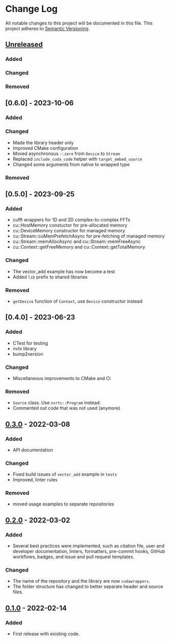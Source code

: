 # Change Log

All notable changes to this project will be documented in this file.
This project adheres to [Semantic Versioning](http://semver.org/).

## [Unreleased]

### Added
### Changed
### Removed

## [0.6.0] - 2023-10-06

### Added
### Changed
- Made the library header only
- Improved CMake configuration
- Moved asynchronous `::zero` from `Device` to `Stream`
- Replaced `include_cuda_code` helper with `target_embed_source`
- Changed some arguments from native to wrapped type
### Removed

## [0.5.0] - 2023-09-25
### Added
- cufft wrappers for 1D and 2D complex-to-complex FFTs
- cu::HostMemory constuctor for pre-allocated memory
- cu::DeviceMemory constructor for managed memory
- cu::Stream::cuMemPrefetchAsync for pre-fetching of managed memory
- cu::Stream::memAllocAsync and cu::Stream::memFreeAsync
- cu::Context::getFreeMemory and cu::Context::getTotalMemory

### Changed
- The vector_add example has now become a test
- Added `lib` prefix to shared libraries

### Removed
- `getDevice` function of `Context`, use `Device` constructor instead

## [0.4.0] - 2023-06-23
### Added

- CTest for testing
- nvtx library
- bump2version

### Changed

- Miscellaneous improvements to CMake and CI

### Removed

- `Source` class. Use `nvrtc::Program` instead.
- Commented out code that was not used (anymore)

## [0.3.0] - 2022-03-08

### Added

- API documentation

### Changed

- Fixed build issues of `vector_add` example in `tests`
- Improved, linter rules

### Removed

- moved usage examples to separate repositories

## [0.2.0] - 2022-03-02

### Added

- Several best practices were implemented, such as citation file, user and developer documentation, linters, formatters, pre-commit hooks, GitHub workflows, badges, and issue and pull request templates.

### Changed

- The name of the repository and the library are now `cudawrappers`.
- The folder structure has changed to better separate header and source files.

## [0.1.0] - 2022-02-14

### Added

- First release with existing code.

[Unreleased]: https://github.com/nlesc-recruit/cudawrappers/compare/0.3.0...HEAD
[0.3.0]: https://github.com/nlesc-recruit/cudawrappers/compare/0.2.0...0.3.0
[0.2.0]: https://github.com/nlesc-recruit/cudawrappers/compare/0.1.0...0.2.0
[0.1.0]: https://github.com/nlesc-recruit/cudawrappers/releases/tag/0.1.0
